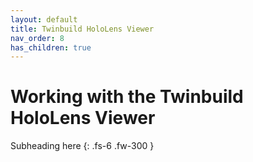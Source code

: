 ```yaml
---
layout: default
title: Twinbuild HoloLens Viewer
nav_order: 8
has_children: true
---
```


# Working with the Twinbuild HoloLens Viewer

Subheading here
{: .fs-6 .fw-300 }
